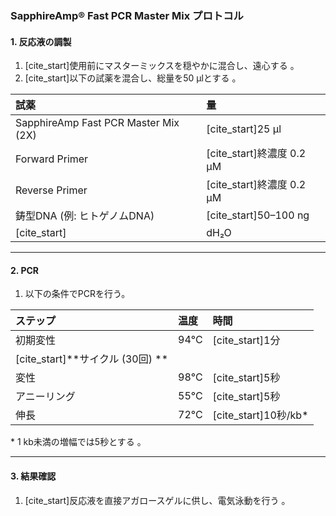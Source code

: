### SapphireAmp® Fast PCR Master Mix プロトコル

#### 1. 反応液の調製

1.  [cite_start]使用前にマスターミックスを穏やかに混合し、遠心する 。
2.  [cite_start]以下の試薬を混合し、総量を50 µlとする 。

| 試薬 | 量 |
| :--- | :--- |
| SapphireAmp Fast PCR Master Mix (2X) | [cite_start]25 µl  |
| Forward Primer | [cite_start]終濃度 0.2 µM  |
| Reverse Primer | [cite_start]終濃度 0.2 µM  |
| 鋳型DNA (例: ヒトゲノムDNA) | [cite_start]50–100 ng  |
[cite_start]| dH₂O | up to 50 µl  |

---

#### 2. PCR

1.  以下の条件でPCRを行う。

| ステップ | 温度 | 時間 |
| :--- | :--- | :--- |
| 初期変性 | 94°C | [cite_start]1分  |
| [cite_start]**サイクル (30回) ** | | |
| 変性 | 98°C | [cite_start]5秒  |
| アニーリング | 55°C | [cite_start]5秒  |
| 伸長 | 72°C | [cite_start]10秒/kb*  |

\* 1 kb未満の増幅では5秒とする 。

---

#### 3. 結果確認

1.  [cite_start]反応液を直接アガロースゲルに供し、電気泳動を行う 。
